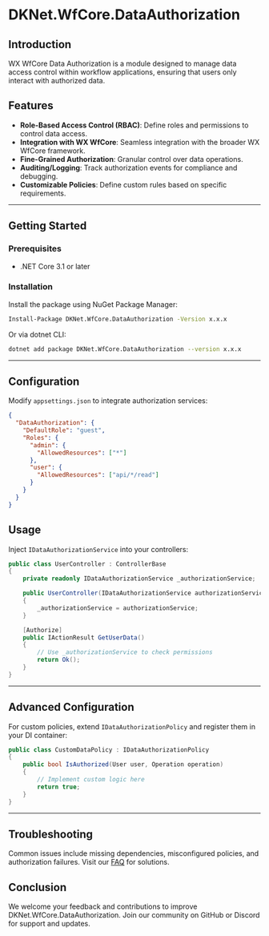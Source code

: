 # DKNet.WfCore.DataAuthorization

## Introduction
WX WfCore Data Authorization is a module designed to manage data access control within workflow applications, ensuring that users only interact with authorized data.

## Features
- **Role-Based Access Control (RBAC)**: Define roles and permissions to control data access.
- **Integration with WX WfCore**: Seamless integration with the broader WX WfCore framework.
- **Fine-Grained Authorization**: Granular control over data operations.
- **Auditing/Logging**: Track authorization events for compliance and debugging.
- **Customizable Policies**: Define custom rules based on specific requirements.

---

## Getting Started
### Prerequisites
- .NET Core 3.1 or later

### Installation
Install the package using NuGet Package Manager:
```bash
Install-Package DKNet.WfCore.DataAuthorization -Version x.x.x
```
Or via dotnet CLI:
```bash
dotnet add package DKNet.WfCore.DataAuthorization --version x.x.x
```

---

## Configuration
Modify `appsettings.json` to integrate authorization services:
```json
{
  "DataAuthorization": {
    "DefaultRole": "guest",
    "Roles": {
      "admin": {
        "AllowedResources": ["*"]
      },
      "user": {
        "AllowedResources": ["api/*/read"]
      }
    }
  }
}
```

## Usage
Inject `IDataAuthorizationService` into your controllers:
```csharp
public class UserController : ControllerBase
{
    private readonly IDataAuthorizationService _authorizationService;

    public UserController(IDataAuthorizationService authorizationService)
    {
        _authorizationService = authorizationService;
    }

    [Authorize]
    public IActionResult GetUserData()
    {
        // Use _authorizationService to check permissions
        return Ok();
    }
}
```

---

## Advanced Configuration
For custom policies, extend `IDataAuthorizationPolicy` and register them in your DI container:
```csharp
public class CustomDataPolicy : IDataAuthorizationPolicy
{
    public bool IsAuthorized(User user, Operation operation)
    {
        // Implement custom logic here
        return true;
    }
}
```

---

## Troubleshooting
Common issues include missing dependencies, misconfigured policies, and authorization failures. Visit our [FAQ](https://faq.wxwfcore.com) for solutions.

## Conclusion
We welcome your feedback and contributions to improve DKNet.WfCore.DataAuthorization. Join our community on GitHub or Discord for support and updates.
